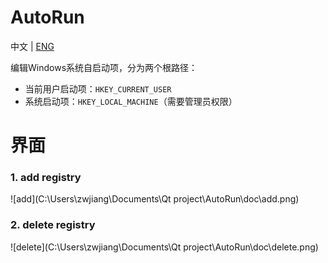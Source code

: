 # AutoRun

中文 | [ENG](doc/ENG.md)

编辑Windows系统自启动项，分为两个根路径：

+ 当前用户启动项：`HKEY_CURRENT_USER`
+ 系统启动项：`HKEY_LOCAL_MACHINE`（需要管理员权限）



# 界面

### 1. add registry

![add](C:\Users\zwjiang\Documents\Qt project\AutoRun\doc\add.png)



### 2. delete registry

![delete](C:\Users\zwjiang\Documents\Qt project\AutoRun\doc\delete.png)